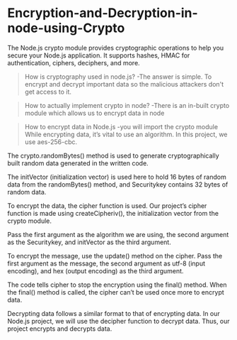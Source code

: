# Encryption-and-Decryption-in-node-using-Crypto
The Node.js crypto module provides cryptographic operations to help you secure your Node.js application. It supports hashes, HMAC for authentication, ciphers, deciphers, and more.

>How is cryptography used in node.js?
 -The answer is simple. To encrypt and decrypt important data so the malicious attackers don't get access to it.

>How to actually implement crypto in node?
 -There is an in-built crypto module which allows us to encrypt data in node

>How to encrypt data in Node.js
 -you will import the crypto module
 While encrypting data, it’s vital to use an algorithm. In this project, we use aes-256-cbc.

 The crypto.randomBytes() method is used to generate cryptographically built random data generated in the written code.

 The initVector (initialization vector) is used here to hold 16 bytes of random data from the randomBytes() method, and Securitykey contains 32 bytes of random data.

 To encrypt the data, the cipher function is used. Our project’s cipher function is made using createCipheriv(), the initialization vector from the crypto module.

 Pass the first argument as the algorithm we are using, the second argument as the Securitykey, and initVector as the third argument.

 To encrypt the message, use the update() method on the cipher. Pass the first argument as the message, the second argument as utf-8 (input encoding), and hex (output encoding) as the third argument.

 The code tells cipher to stop the encryption using the final() method. When the final() method is called, the cipher can’t be used once more to encrypt data.

 Decrypting data follows a similar format to that of encrypting data. In our Node.js project, we will use the decipher function to decrypt data. Thus, our project encrypts and decrypts data.
